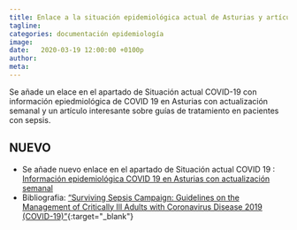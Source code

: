 ```yaml
---
title: Enlace a la situación epidemiológica actual de Asturias y artículo sobre tratamiento de sepsis con COVID-19
tagline: 
categories: documentación epidemiología
image: 
date:   2020-03-19 12:00:00 +0100p
author: 
meta: 
---
```

Se añade un elace en el apartado de Situación actual COVID-19 con información epiedmiológica de COVID 19 en Asturias con actualización semanal y un artículo interesante sobre guías de tratamiento en pacientes con sepsis.
<!--more-->
## NUEVO
* Se añade nuevo enlace en el apartado de Situación actual COVID 19 : [Información epidemiológica COVID 19 en Asturias con actualización semanal](http://anrhuca.es#situación-actual-de-la-covid-19)
* Bibliografia: [“Surviving Sepsis Campaign: Guidelines on the Management of Critically Ill Adults with Coronavirus Disease 2019 (COVID-19)”](https://sepsis-one.org/wp-content/uploads/2020/04/Campaña-Sobrevivir-a-la-sepsis.pdf){:target="_blank"}